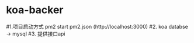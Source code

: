 # koa-backer
#1.项目启动方式 pm2 start pm2.json (http://localhost:3000)
#2.  koa databse -> mysql
#3. 提供接口api
